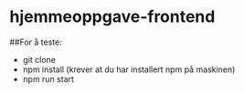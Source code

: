 # hjemmeoppgave-frontend

##For å teste:
* git clone
* npm install (krever at du har installert npm på maskinen)
* npm run start
